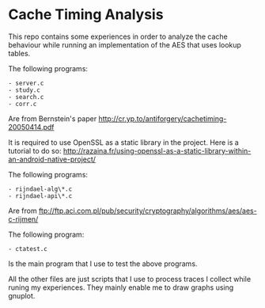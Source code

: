 # Cache Timing Analysis

This repo contains some experiences in order to analyze the cache behaviour while running an
implementation of the AES that uses lookup tables.


The following programs:

    - server.c
    - study.c
    - search.c
    - corr.c

Are from Bernstein's paper http://cr.yp.to/antiforgery/cachetiming-20050414.pdf

It is required to use OpenSSL as a static library in the project. Here is a tutorial to do
so: http://razaina.fr/using-openssl-as-a-static-library-within-an-android-native-project/
    

    
The following programs:

    - rijndael-alg\*.c 
    - rijndael-api\*.c

Are from ftp://ftp.aci.com.pl/pub/security/cryptography/algorithms/aes/aes-c-rijmen/    

The following program:

    - ctatest.c

Is the main program that I use to test the above programs.    

All the other files are just scripts that I use to process traces I collect while runing my
experiences. They mainly enable me to draw graphs using gnuplot. 
